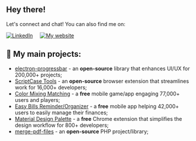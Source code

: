 ## Hey there!

Let's connect and chat! You can also find me on:

[![LinkedIn](https://img.shields.io/badge/-LinkedIn-blue?style=for-the-badge&logo=Linkedin&logoColor=white&link=https://www.linkedin.com/in/anderson-ravagnani-m-692ab328/)](https://www.linkedin.com/in/anderson-ravagnani-m-692ab328/?locale=en_US)
&nbsp;&nbsp;&nbsp;
<a href="https://blog.andersonmamede.com.br/" target="_blank" rel="noopener">
  <img src="https://img.shields.io/badge/My%20website-%237A3C3C.svg?&style=for-the-badge" alt="My website" title="My website"/>
</a>

##

<!-- nice themes: vue-dark, react, yeblu -->
<!-- ![GitHub stats](https://github-readme-stats.vercel.app/api?username=AndersonMamede&show_icons=true&count_private=true&include_all_commits=true&number_format=long) -->

## 📝 My main projects:
- [electron-progressbar](https://github.com/AndersonMamede/electron-progressbar) - an **open-source** library that enhances UI/UX for 200,000+ projects;
- [ScriptCase Tools](https://github.com/AndersonMamede/scriptcase-tools) - an **open-source** browser extension that streamlines work for 16,000+ developers;
- [Color Mixing Matching](https://play.google.com/store/apps/details?id=com.appstorehouse.cbq.app&hl=en) - a **free** mobile game/app engaging 77,000+ users and players;
- [Easy Bills Reminder/Organizer](https://play.google.com/store/apps/details?id=com.appstorehouse.lcf.app&hl=en) - a **free** mobile app helping 42,000+ users to easily manage their finances;
- [Material Design Palette](https://chrome.google.com/webstore/detail/material-design-palette/iklaoaeikobdklaggagbapdkhamhdjoc) - a **free** Chrome extension that simplifies the design workflow for 800+ developers;
- [merge-pdf-files](https://github.com/AndersonMamede/merge-pdf-files) - an **open-source** PHP project/library;

<!--
## 📝 Some of my blog posts:

- [Creating an extension - Part 1: Quick start with Boilerplate](https://blog.andersonmamede.com.br/creating-an-extension-part-1-quick-start-with-boilerplate/)
- [PHP session - Behind the scenes](https://blog.andersonmamede.com.br/php-session-behind-the-scenes/)
- [Improving productivity in ScriptCase environment](https://blog.andersonmamede.com.br/improving-productivity-in-scriptcase-environment/)
- [Image preview before upload](https://blog.andersonmamede.com.br/image-preview-before-upload/)

- 🔭 I’m currently working on ...
- 🌱 I’m currently learning ...
- 📫 How to reach me: ...
[![electron-progressbar](https://github-readme-stats.vercel.app/api/pin/?username=AndersonMamede&repo=electron-progressbar)](https://github.com/AndersonMamede/electron-progressbar)
-->
